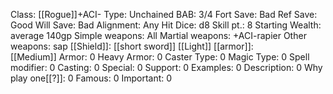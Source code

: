 Class: [[Rogue]]+ACI-
Type: Unchained
BAB: 3/4
Fort Save: Bad
Ref Save: Good
Will Save: Bad
Alignment: Any
Hit Dice: d8
Skill pt.: 8
Starting Wealth: average 140gp
Simple weapons: All
Martial weapons: +ACI-rapier
Other weapons:  sap
[[Shield]]:  [[short sword]]
[[Light]] [[armor]]:  
[[Medium]] Armor: 0
Heavy Armor: 0
Caster Type: 0
Magic Type: 0
Spell modifier: 0
Casting: 0
Special: 0
Support: 0
Examples: 0
Description: 0
Why play one[[?]]: 0
Famous: 0
Important: 0
